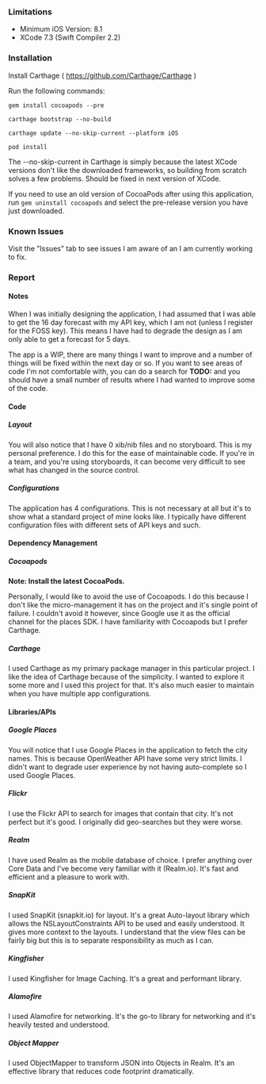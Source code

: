 ### Limitations

- Minimum iOS Version: 8.1
- XCode 7.3 (Swift Compiler 2.2)

### Installation

Install Carthage ( https://github.com/Carthage/Carthage )

Run the following commands:

```gem install cocoapods --pre```

```carthage bootstrap --no-build```

```carthage update --no-skip-current --platform iOS```

```pod install```

The --no-skip-current in Carthage is simply because the latest XCode versions don't like the downloaded frameworks, so building from scratch solves a few problems. Should be fixed in next version of XCode.

If you need to use an old version of CocoaPods after using this application, run ```gem uninstall cocoapods``` and select the pre-release version you have just downloaded.

### Known Issues

Visit the "Issues" tab to see issues I am aware of an I am currently working to fix.


### Report

#### Notes
When I was initially designing the application, I had assumed that I was able to get the 16 day forecast with my API key, which I am not (unless I register for the FOSS key). This means I have had to degrade the design as I am only able to get a forecast for 5 days.

The app is a WIP, there are many things I want to improve and a number of things will be fixed within the next day or so. If you want to see areas of code I'm not comfortable with, you can do a search for **TODO:** and you should have a small number of results where I had wanted to improve some of the code.


#### Code

##### Layout
You will also notice that I have 0 xib/nib files and no storyboard. This is my personal preference. I do this for the ease of maintainable code. If you're in a team, and you're using storyboards, it can become very difficult to see what has changed in the source control.

##### Configurations
The application has 4 configurations. This is not necessary at all but it's to show what a standard project of mine looks like. I typically have different configuration files with different sets of API keys and such.


#### Dependency Management

##### Cocoapods
**Note: Install the latest CocoaPods.**

Personally, I would like to avoid the use of Cocoapods. I do this because I don't like the micro-management it has on the project and it's single point of failure. I couldn't avoid it however, since Google use it as the official channel for the places SDK. I have familiarity with Cocoapods but I prefer Carthage.

##### Carthage
I used Carthage as my primary package manager in this particular project. I like the idea of Carthage because of the simplicity. I wanted to explore it some more and I used this project for that. It's also much easier to maintain when you have multiple app configurations.


#### Libraries/APIs

##### Google Places
You will notice that I use Google Places in the application to fetch the city names. This is because OpenWeather API have some very strict limits. I didn't want to degrade user experience by not having auto-complete so I used Google Places.

##### Flickr
I use the Flickr API to search for images that contain that city. It's not perfect but it's good. I originally did geo-searches but they were worse.

##### Realm
I have used Realm as the mobile database of choice. I prefer anything over Core Data and I've become very familiar with it (Realm.io). It's fast and efficient and a pleasure to work with.

##### SnapKit
I used SnapKit (snapkit.io) for layout. It's a great Auto-layout library which allows the NSLayoutConstraints API to be used and easily understood. It gives more context to the layouts. I understand that the view files can be fairly big but this is to separate responsibility as much as I can.

##### Kingfisher
I used Kingfisher for Image Caching. It's a great and performant library.

##### Alamofire
I used Alamofire for networking. It's the go-to library for networking and it's heavily tested and understood.

##### Object Mapper
I used ObjectMapper to transform JSON into Objects in Realm. It's an effective library that reduces code footprint dramatically.
